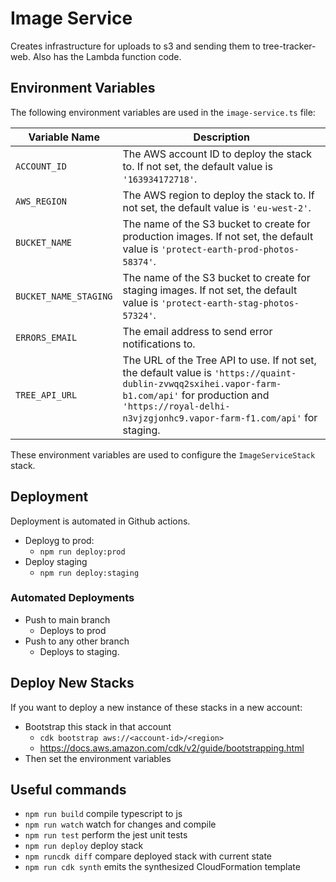 # Image Service

Creates infrastructure for uploads to s3 and sending them to tree-tracker-web. Also has the Lambda function code.

## Environment Variables

The following environment variables are used in the `image-service.ts` file:

| Variable Name | Description |
| --- | --- |
| `ACCOUNT_ID` | The AWS account ID to deploy the stack to. If not set, the default value is `'163934172718'`. |
| `AWS_REGION` | The AWS region to deploy the stack to. If not set, the default value is `'eu-west-2'`. |
| `BUCKET_NAME` | The name of the S3 bucket to create for production images. If not set, the default value is `'protect-earth-prod-photos-58374'`. |
| `BUCKET_NAME_STAGING` | The name of the S3 bucket to create for staging images. If not set, the default value is `'protect-earth-stag-photos-57324'`. |
| `ERRORS_EMAIL` | The email address to send error notifications to. |
| `TREE_API_URL` | The URL of the Tree API to use. If not set, the default value is `'https://quaint-dublin-zvwqq2sxihei.vapor-farm-b1.com/api'` for production and `'https://royal-delhi-n3vjzgjonhc9.vapor-farm-f1.com/api'` for staging. |

These environment variables are used to configure the `ImageServiceStack` stack.

## Deployment

Deployment is automated in Github actions.

- Deployg to prod:
    - `npm run deploy:prod`
- Deploy staging
    - `npm run deploy:staging`

### Automated Deployments

- Push to main branch
    - Deploys to prod
- Push to any other branch
    - Deploys to staging.


## Deploy New Stacks

If you want to deploy a new instance of these stacks in a new account:

- Bootstrap this stack in that account
    - `cdk bootstrap aws://<account-id>/<region>`
    - https://docs.aws.amazon.com/cdk/v2/guide/bootstrapping.html
- Then set the environment variables

## Useful commands

* `npm run build`   compile typescript to js
* `npm run watch`   watch for changes and compile
* `npm run test`    perform the jest unit tests
* `npm run deploy`      deploy stack
* `npm runcdk diff`        compare deployed stack with current state
* `npm run cdk synth`       emits the synthesized CloudFormation template
